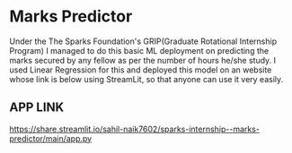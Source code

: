 # Marks Predictor

Under the The Sparks Foundation's GRIP(Graduate Rotational Internship Program) I managed to do this basic ML deployment on predicting the marks secured by any fellow as per the number of hours he/she study. I used Linear Regression for this and deployed this model on an website whose link is below using StreamLit, so that anyone can use it very easily.

## APP LINK
https://share.streamlit.io/sahil-naik7602/sparks-internship--marks-predictor/main/app.py